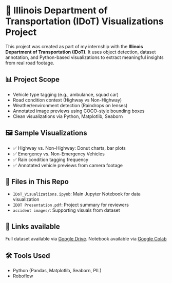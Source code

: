 # 🚧 Illinois Department of Transportation (IDoT) Visualizations Project

This project was created as part of my internship with the **Illinois Department of Transportation (IDoT)**. It uses object detection, dataset annotation, and Python-based visualizations to extract meaningful insights from real road footage.

## 📊 Project Scope

- Vehicle type tagging (e.g., ambulance, squad car)
- Road condition context (Highway vs Non-Highway)
- Weather/environment detection (Raindrops on lenses)
- Annotated image previews using COCO-style bounding boxes
- Clean visualizations via Python, Matplotlib, Seaborn

## 🖼️ Sample Visualizations

- ✅ Highway vs. Non-Highway: Donut charts, bar plots
- ✅ Emergency vs. Non-Emergency Vehicles
- ✅ Rain condition tagging frequency
- ✅ Annotated vehicle previews from camera footage

## 📂 Files in This Repo

- `IDoT_Visualizations.ipynb`: Main Jupyter Notebook for data visualization
- `IDOT Presentation.pdf`: Project summary for reviewers
- `accident images/`: Supporting visuals from dataset

## 🔗 Links available
Full dataset available via [Google Drive]([https://drive.google.com/your-link-here](https://drive.google.com/file/d/1RlXaxoTCfnEkwtVVOQgU0sZD75CTQ9bD/view?usp=sharing)).
Notebook available via [Google Colab](https://colab.research.google.com/drive/1lNyqeUdJy0OACanQ3rBZDV9eaVyWwwW3?usp=sharing)

## 🛠️  Tools Used

- Python (Pandas, Matplotlib, Seaborn, PIL)
- Roboflow
